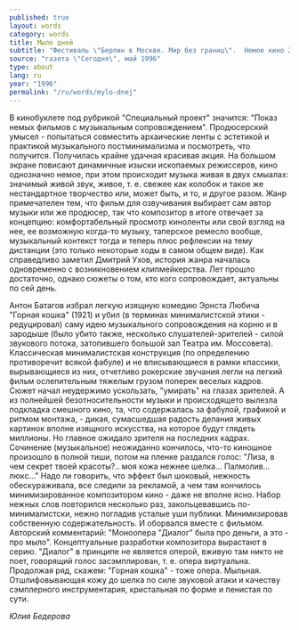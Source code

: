 ```yaml
---
published: true
layout: words
category: words
title: Мыло дней
subtitle: "Фестиваль \"Берлин в Москве. Мир без границ\".  Немое кино 20-х с музыкальным сопровождением 90-х"
source: "газета \"Сегодня\", май 1996"
type: about
lang: ru
year: "1996"
permalink: "/ru/words/mylo-dnej"
---
```


В кинобуклете под рубрикой "Специальный проект" значится: "Показ немых фильмов с музыкальным сопровождением". Продюсерский умысел - попытаться совместить архаические ленты с эстетикой и практикой музыкального постминимализма и посмотреть, что получится. Получилась крайне удачная красивая акция. На большом экране повисают динамичные изыски ископаемых режиссеров, кино однозначно немое, при этом происходит музыка живая в двух смыалах: значимый живой звук, живое, т. е. свежее как колобок и такое же нестандартное творчество или, может быть, и то, и другое разом. Жанр примечателен тем, что фильм для озвучивания выбирает сам автор музыки или же продюсер, так что композитор в итоге отвечает за концепцию: комфортабельный просмотр киноленты или свой взгляд на нее, ее возможную когда-то музыку, таперское ремесло вообще, музыкальный контекст тогда и теперь плюс рефлексии на тему дистанции (это только некоторые ходы в самом общем виде). Как справедливо заметил Дмитрий Ухов, история жанра началась одновременно с возникновением клипмейкерства. Лет прошло достаточно, однако сюжеты о том, кто кого сопровождает, актуальны по сей день.

Антон Батагов избрал легкую изящную комедию Эрнста Любича "Горная кошка" (1921) и убил (в терминах минималистской этики - редуцировал) саму идею музыкального сопровождения на корню и в зародыше (было убито также, несколько слушателей-зрителей - силой звукового потока, затопившего большой зал Театра им. Моссовета). Классическая минималистская конструкция (по определению противоречит всякой фабуле) и не вписывающиеся в рамки кпассики, вырывающиеся из них, отчетливо рокерские звучания легли на легкий фильм ослепительным тяжелым грузом поперек веселых кадров. Сюжет начал неудержимо ускользать, "умирать" на глазах зрителей. А из полнейшей безотносительности музыки и происходящето вылезла подкладка смешного кино, та, что содержалась за фабулой, графикой и ритмом монтажа, - дикая, сумасшедшая радость делания живых картинок вполне изящного искусства, на которое будут глядеть миллионы. Но главное ожидало зрителя на последних кадрах. Сочинение (музыкальное) неожиданно кончилось, что-то киношное произошло в полной тиши, потом на пленке раздался голос: "Лиза, в чем секрет твоей красоты?.. моя кожа нежнее шелка... Палмолив... люкс..." Надо ли говорить, что эффект был шоковый, нежность обескураживала, все следили за рекламой, а чем там кончилось минимизированное композитором кино - даже не вполне ясно. Набор нежных слов повторился несколько раз, закольцевавшись по-минималистски, нежно погладив усталые уши публики. Минимизировав собственную содержательность. И оборвался вместе с фильмом. Авторский комментарий: "Моноопера "Диалог" была про деньги, а это - про мыло". Концептуальные разработки композитора вырастают в серию. "Диалог" в принципе не является оперой, вживую там никто не поет, говорящий голос засэмплирован, т. е. опера виртуальна. Продолжая ряд, скажем: "Горная кошка" - тоже опера. Мыльная. Отшлифовывающая кожу до шелка по силе звуковой атаки и качеству сэмплерного инструментария, кристальная по форме и пенистая по сути.

_Юлия Бедерова_
